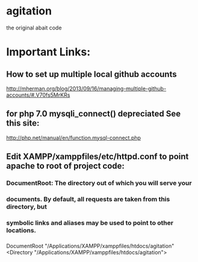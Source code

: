 # agitation
the original abait code

# Important Links:
## How to set up multiple local github accounts
http://mherman.org/blog/2013/09/16/managing-multiple-github-accounts/#.V70fs5MrKRs

## for php 7.0 mysqli_connect() depreciated See this site:
http://php.net/manual/en/function.mysql-connect.php

## Edit XAMPP/xamppfiles/etc/httpd.conf to point apache to root of project code:
### DocumentRoot: The directory out of which you will serve your
### documents. By default, all requests are taken from this directory, but
### symbolic links and aliases may be used to point to other locations.
###
DocumentRoot "/Applications/XAMPP/xamppfiles/htdocs/agitation"
<Directory "/Applications/XAMPP/xamppfiles/htdocs/agitation">

